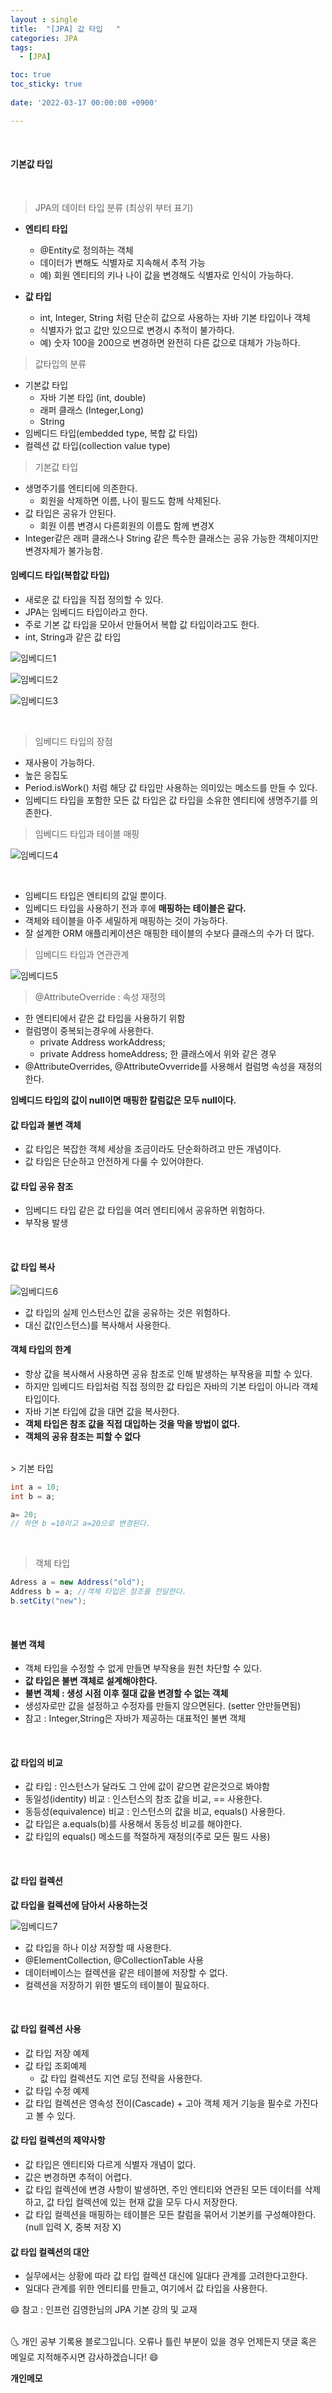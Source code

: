 ```yaml
---
layout : single
title:  "[JPA] 값 타입   "
categories: JPA
tags:
  - [JPA]

toc: true
toc_sticky: true
 
date: '2022-03-17 00:00:00 +0900'

---
```



<br>

#### 기본값 타입

<br>

> JPA의 데이터 타입 분류 (최상위 부터 표기)

- **엔티티 타입**
  - @Entity로 정의하는 객체
  - 데이터가 변해도 식별자로 지속해서 추적 가능
  - 예) 회원 엔티티의 키나 나이 값을 변경해도 식별자로 인식이 가능하다.

- **값 타입**
  - int, Integer, String 처럼 단순히 값으로 사용하는 자바 기본 타입이나 객체
  - 식별자가 없고 값만 있으므로 변경시 추적이 불가하다.
  - 예) 숫자 100을 200으로 변경하면 완전히 다른 값으로 대체가 가능하다. 

> 값타입의 분류
- 기본값 타입
  - 자바 기본 타입 (int, double)
  - 래퍼 클래스 (Integer,Long)
  - String
- 임베디드 타입(embedded type, 복합 값 타입)
- 컬렉션 값 타입(collection value type)

> 기본값 타입

- 생명주기를 엔티티에 의존한다.
  - 회원을 삭제하면 이름, 나이 필드도 함께 삭제된다.
- 값 타입은 공유가 안된다.
  - 회원 이름 변경시 다른회원의 이름도 함께 변경X 
- Integer같은 래퍼 클래스나 String 같은 특수한 클래스는 공유 가능한 객체이지만 변경자체가 불가능함.

#### 임베디드 타입(복합값 타입)

- 새로운 값 타입을 직접 정의할 수 있다.
- JPA는 임베디드 타입이라고 한다.
- 주로 기본 값 타입을 모아서 만들어서 복합 값 타입이라고도 한다.
- int, String과 같은 값 타입

![임베디드1](https://user-images.githubusercontent.com/52389219/158947999-b38e3d74-7319-4e93-953f-74ab15aab058.PNG)


![임베디드2](https://user-images.githubusercontent.com/52389219/158948002-1e9e1d17-4417-4295-a017-99e42fbb92e9.PNG)

![임베디드3](https://user-images.githubusercontent.com/52389219/158948003-fc80b6df-b922-4abe-971f-67b5a09828d8.PNG)

<br>

> 임베디드 타입의 장점
- 재사용이 가능하다.
- 높은 응집도
- Period.isWork() 처럼 해당 값 타입만 사용하는 의미있는 메소드를 만들 수 있다.
- 임베디드 타입을 포함한 모든 값 타입은 값 타입을 소유한 엔티티에 생명주기를 의존한다. 

> 임베디드 타입과 테이블 매핑

![임베디드4](https://user-images.githubusercontent.com/52389219/158948005-41b5ab82-01db-4c6c-83e4-242b8bf588c6.PNG)


<br>

- 임베디드 타입은 엔티티의 값일 뿐이다.
- 임베디드 타입을 사용하기 전과 후에 **매핑하는 테이블은 같다.**
- 객체와 테이블을 아주 세밀하게 매핑하는 것이 가능하다.
- 잘 설계한 ORM 애플리케이션은 매핑한 테이블의 수보다 클래스의 수가 더 많다.

> 임베디드 타입과 연관관계

![임베디드5](https://user-images.githubusercontent.com/52389219/158948009-6993b0d1-bdb3-4c8a-90bb-1ce633865da3.PNG)


> @AttributeOverride : 속성 재정의
- 한 엔티티에서 같은 값 타입을 사용하기 위함
- 컬럼명이 중복되는경우에 사용한다. 
  - private Address workAddress;
  - private Address homeAddress; 한 클래스에서 위와 같은 경우
- @AttributeOverrides, @AttributeOvverride를 사용해서 컬럼명 속성을 재정의한다.

**임베디드 타입의 값이 null이면 매핑한 칼럼값은 모두 null이다.**

#### 값 타입과 불변 객체
- 값 타입은 복잡한 객체 세상을 조금이라도 단순화하려고 만든 개념이다.
- 값 타입은 단순하고 안전하게 다룰 수 있어야한다.

#### 값 타입 공유 참조
- 임베디드 타입 같은 값 타입을 여러 엔티티에서 공유하면 위험하다.
- 부작용 발생

<br>

#### 값 타입 복사

![임베디드6](https://user-images.githubusercontent.com/52389219/158951842-57209960-dbc6-4448-8542-b8186b6e204a.PNG)

- 값 타입의 실제 인스턴스인 값을 공유하는 것은 위험하다.
- 대신 값(인스턴스)를 복사해서 사용한다.


#### 객체 타입의 한계
- 항상 값을 복사해서 사용하면 공유 참조로 인해 발생하는 부작용을 피할 수 있다.
- 하지만 임베디드 타입처럼 직접 정의한 값 타입은 자바의 기본 타입이 아니라 객체 타입이다.
- 자바 기본 타입에 값을 대면 값을 복사한다.
- **객체 타입은 참조 값을 직접 대입하는 것을 막을 방법이 없다.**
- **객체의 공유 참조는 피할 수 없다**

<br>
> 기본 타입

```java
int a = 10;
int b = a;

a= 20;
// 하면 b =10이고 a=20으로 변경된다. 
```
<br>

> 객체 타입

```java
Adress a = new Address("old");
Address b = a; //객체 타입은 참조를 전달한다.
b.setCity("new");
```

<br>

#### 불변 객체
- 객체 타입을 수정할 수 없게 만들면 부작용을 원천 차단할 수 있다.
- **값 타입은 불변 객체로 설계해야한다.**
- **불변 객체 : 생성 시점 이후 절대 값을 변경할 수 없는 객체**
- 생성자로만 값을 설정하고 수정자를 만들지 않으면된다. (setter 안만들면됨)
- 참고 : Integer,String은 자바가 제공하는 대표적인 불변 객체

<br>

#### 값 타입의 비교
- 값 타입 : 인스턴스가 달라도 그 안에 값이 같으면 같은것으로 봐야함
- 동일성(identity) 비교 : 인스턴스의 참조 값을 비교, == 사용한다.
- 동등성(equivalence) 비교 : 인스턴스의 값을 비교, equals() 사용한다.
- 값 타입은 a.equals(b)를 사용해서 동등성 비교를 해야한다.
- 값 타입의 equals() 메소드를 적절하게 재정의(주로 모든 필드 사용)

<br>

#### 값 타입 컬렉션 

**값 타입을 컬렉션에 담아서 사용하는것**

![임베디드7](https://user-images.githubusercontent.com/52389219/158951845-b999be9f-0779-449c-b071-5e5c9af7fd9e.PNG)


- 값 타입을 하나 이상 저장할 때 사용한다.
- @ElementCollection, @CollectionTable 사용
- 데이터베이스는 컬렉션을 같은 테이블에 저장할 수 없다.
- 컬렉션을 저장하기 위한 별도의 테이블이 필요하다. 

<br>

#### 값 타입 컬렉션 사용
- 값 타입 저장 예제
- 값 타입 조회예제 
   - 값 타입 컬렉션도 지연 로딩 전략을 사용한다.
- 값 타입 수정 예제
- 값 타입 컬렉션은 영속성 전이(Cascade) + 고아 객체 제거 기능을 필수로 가진다고 볼 수 있다.

#### 값 타입 컬렉션의 제약사항
- 값 타입은 엔티티와 다르게 식별자 개념이 없다.
- 값은 변경하면 추적이 어렵다.
- 값 타입 컬렉션에 변경 사항이 발생하면, 주인 엔티티와 연관된 모든 데이터를 삭제하고, 값 타입 컬렉션에 있는 현재 값을 모두 다시 저장한다.
- 값 타입 컬렉션을 매핑하는 테이블은 모든 칼럼을 묶어서 기본키를 구성해야한다. (null 입력 X, 중복 저장 X)

#### 값 타입 컬렉션의 대안
- 실무에서는 상황에 따라 값 타입 컬렉션 대신에 일대다 관계를 고려한다고한다.
- 일대다 관계를 위한 엔티티를 만들고, 여기에서 값 타입을 사용한다.



😄 참고 : 인프런 김영한님의 JPA 기본 강의 및 교재  
<br>

🌜 개인 공부 기록용 블로그입니다. 오류나 틀린 부분이 있을 경우 
언제든지 댓글 혹은 메일로 지적해주시면 감사하겠습니다! 😄
<br>

**개인메모** 
